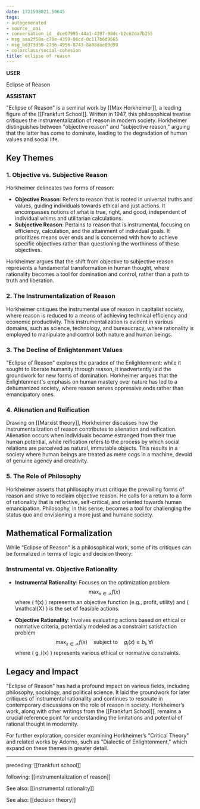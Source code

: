 ```yaml
---
date: 1721598021.50645
tags:
- autogenerated
- source__oai
- conversation_id__dce07995-44a1-4397-98dc-b2c62da7b255
- msg_aaa2f58a-c70e-4359-86cd-0c117b6d9665
- msg_bd373d50-2736-4956-8743-8a08dae09d99
- colorclass/social-cohesion
title: eclipse of reason
---
```


**USER**

Eclipse of Reason


**ASSISTANT**

"Eclipse of Reason" is a seminal work by [[Max Horkheimer]], a leading figure of the [[Frankfurt School]]. Written in 1947, this philosophical treatise critiques the instrumentalization of reason in modern society. Horkheimer distinguishes between "objective reason" and "subjective reason," arguing that the latter has come to dominate, leading to the degradation of human values and social life.

## Key Themes

### 1. Objective vs. Subjective Reason
Horkheimer delineates two forms of reason:
- **Objective Reason**: Refers to reason that is rooted in universal truths and values, guiding individuals towards ethical and just actions. It encompasses notions of what is true, right, and good, independent of individual whims and utilitarian calculations.
- **Subjective Reason**: Pertains to reason that is instrumental, focusing on efficiency, calculation, and the attainment of individual goals. It prioritizes means over ends and is concerned with how to achieve specific objectives rather than questioning the worthiness of these objectives.

Horkheimer argues that the shift from objective to subjective reason represents a fundamental transformation in human thought, where rationality becomes a tool for domination and control, rather than a path to truth and liberation.

### 2. The Instrumentalization of Reason
Horkheimer critiques the instrumental use of reason in capitalist society, where reason is reduced to a means of achieving technical efficiency and economic productivity. This instrumentalization is evident in various domains, such as science, technology, and bureaucracy, where rationality is employed to manipulate and control both nature and human beings.

### 3. The Decline of Enlightenment Values
"Eclipse of Reason" explores the paradox of the Enlightenment: while it sought to liberate humanity through reason, it inadvertently laid the groundwork for new forms of domination. Horkheimer argues that the Enlightenment's emphasis on human mastery over nature has led to a dehumanized society, where reason serves oppressive ends rather than emancipatory ones.

### 4. Alienation and Reification
Drawing on [[Marxist theory]], Horkheimer discusses how the instrumentalization of reason contributes to alienation and reification. Alienation occurs when individuals become estranged from their true human potential, while reification refers to the process by which social relations are perceived as natural, immutable objects. This results in a society where human beings are treated as mere cogs in a machine, devoid of genuine agency and creativity.

### 5. The Role of Philosophy
Horkheimer asserts that philosophy must critique the prevailing forms of reason and strive to reclaim objective reason. He calls for a return to a form of rationality that is reflective, self-critical, and oriented towards human emancipation. Philosophy, in this sense, becomes a tool for challenging the status quo and envisioning a more just and humane society.

## Mathematical Formalization

While "Eclipse of Reason" is a philosophical work, some of its critiques can be formalized in terms of logic and decision theory:

### Instrumental vs. Objective Rationality

- **Instrumental Rationality**: Focuses on the optimization problem $$
\max_{x \in \mathcal{X}} f(x)
$$
where \( f(x) \) represents an objective function (e.g., profit, utility) and \( \mathcal{X} \) is the set of feasible actions.

- **Objective Rationality**: Involves evaluating actions based on ethical or normative criteria, potentially modeled as a constraint satisfaction problem
$$
\max_{x \in \mathcal{X}} f(x) \quad \text{subject to} \quad g_i(x) \geq b_i, \, \forall i
$$
where \( g_i(x) \) represents various ethical or normative constraints.

## Legacy and Impact

"Eclipse of Reason" has had a profound impact on various fields, including philosophy, sociology, and political science. It laid the groundwork for later critiques of instrumental rationality and continues to resonate in contemporary discussions on the role of reason in society. Horkheimer’s work, along with other writings from the [[Frankfurt School]], remains a crucial reference point for understanding the limitations and potential of rational thought in modernity.

For further exploration, consider examining Horkheimer’s "Critical Theory" and related works by Adorno, such as "Dialectic of Enlightenment," which expand on these themes in greater detail.


---

preceding: [[frankfurt school]]  


following: [[instrumentalization of reason]]

See also: [[instrumental rationality]]


See also: [[decision theory]]
